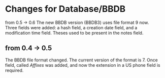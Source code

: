 Changes for Database/BBDB
=========================

from 0.5 -> 0.6
The new BBDB version (BBDB3) uses file format 9 now.  Three fields were
added: a hash field, a creation date field, and a modification time
field.  Theses used to be present in the notes field.


from 0.4 -> 0.5
---------------

The BBDB file format changed.  The current version of the format
is 7.  Once field, called *Affixes* was added, and now the extension
in a US phone field is required.

